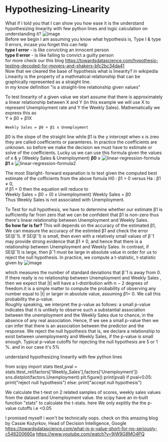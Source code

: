 # Hypothesizing-Linearity
What if I told you that I can show you how ease it is the understand hypothesizing linearity with few python lines and logic calculation on understanding it?
![image](https://user-images.githubusercontent.com/85021780/132937242-e9029126-879a-4830-9f51-c73d60602928.png)  
Before we begin I am assuming you know what hypothesis is, Type I & type II errors, incase you forget this can help  
**type I error** - is like convicting an innocent person  
**type II error** - is like failing to convict a guilty person  
for more check our this blog https://towardsdatascience.com/hypothesis-testing-decoded-for-movers-and-shakers-bfc2bc34da41  
Now that we cleared the base of hypothesis what is linearity? in wikipedia  Linearity is the property of a mathmatical relationship that can be graphically represented as a straight line.  
       in my know definition "is a straight-line relationship given values"  
         
To test linearity of a given value we start assume that there is approximately a linear relationship between X and Y (in this example we will use X to represent Unemployment rate and Y the Weekly Sales). Mathematically we express this as  
     Y ≈ β0 + β1X
     
    Weekly Sales = β0 + β1 x Unemployment
    
β0 is the slope of the straight line while  β1 is the y intercept when x is zreo they are called coefficients or paramteres. In practice the coefficients are unknown. so before we make the decision we must have to estimate or solve of the coefficients. Lucky us we can use this formula given the values of x & y (Weekly Sales & Unemployment)
**β0 =** 
![linear-regression-formula](https://user-images.githubusercontent.com/85021780/132938787-dfbe16fe-61a9-4ff1-99d6-124b9a026636.png)
**β1 =**
![linear-regression-formula2](https://user-images.githubusercontent.com/85021780/132938862-37addc7d-a086-48f4-8e81-8473ea250ae7.png)

The most Staright- forward expanation is to test given the computed best estimate of the cofficients from the above fomula
H0 : β1 = 0
versus 
Ha : β1 $\neq$  0,  
if β1 = 0 then the equation will reduce to  
     Weekly Sales = β0 + (0 x Unemployment)
     Weekly Sales = β0  
     Thus Weekly Sales is not associated with Unemployment.
     
   
To Test for null hypothesis, we have to determine whether our estimate β1 is sufficiently far from zero that we can be confident that β1 is non-zero thus there's linear relationship between Unemployment and Weekly Sales.  
**So how far is far?**
This will depends on the accuracy of the estimated β1, We can measure the accuracy of the estimted β1 and check the error SE(βˆ1). If SE(βˆ1) is
small, then even with a relatively small values of βˆ1 may provide strong evidence that β1 $\neq$ 0, and hence that there is a relationship between Unemployment and Weekly Sales. In contrast, if SE(βˆ1) is large, then βˆ1 must be large in absolute value in order for us to reject the null hypothesis. In practice, we compute a t-statistic, t-statistic
given by
![image](https://user-images.githubusercontent.com/85021780/132939780-ab9dd3e7-ee26-410a-86ab-907f0c5f5c87.png)

which measures the number of standard deviations that βˆ1 is away from 0. If there really is no relationship between Unemployment and Weekly Sales , then we expect
that |t| will have a t-distribution with n − 2 degrees of freedom.it is a simple matter to compute the probability of observing any number equal to |t| or larger in absolute value, assuming β1= 0. We call this probability the p-value.  
Roughly speaking, we interpret the p-value as follows: a small p-value indicates
that it is unlikely to observe such a substantial association between the unemployment and the Weekly Sales due to chance, in the absence of any real association. Hence, If we see a small p-value then we can infer that there is an association between the predictor and the response. We reject the null hypothesis that is, we declare a relationship to exist between unemploymenty and Weekly Sales,
if the p-value is small enough. Typical p-value cutoffs for rejecting the null hypothesis are 5 or 1 %. and in our case it's 5%


understand hypothesizing linearity with few python lines

from scipy import stats
ttest,pval = stats.ttest_rel(factors['Weekly_Sales'],factors['Unemployment'])
sns.distplot(factors.Unemployment)
plt.figure()
print(pval)
if pval<0.05:
    print("reject null hypothesis")
else:
    print("accept null hypothesis")

We calculate the t-test on 2 related samples of scores, weekly sales values from the dataset and Unemployment value. the scipy have an in-built function "stats" to calculate the t-stats. 
here We only explitly the the p-value cutoffs i.e <0.05

I promised myself i won't be technically oops.
check on this amazing blog by Cassie Kozyrkov, Head of Decision Intelligence, Google
https://towardsdatascience.com/what-is-p-value-short-for-no-seriously-c548200660a
https://www.youtube.com/watch?v=9jW9G8MO4PQ

